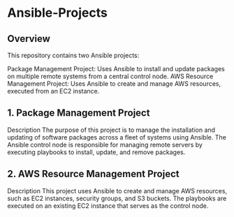 # Ansible-Projects


## Overview
This repository contains two Ansible projects:

Package Management Project: Uses Ansible to install and update packages on multiple remote systems from a central control node.
AWS Resource Management Project: Uses Ansible to create and manage AWS resources, executed from an EC2 instance.


## 1. Package Management Project
Description
The purpose of this project is to manage the installation and updating of software packages across a fleet of systems using Ansible. The Ansible control node is responsible for managing remote servers by executing playbooks to install, update, and remove packages.

## 2. AWS Resource Management Project
Description
This project uses Ansible to create and manage AWS resources, such as EC2 instances, security groups, and S3 buckets. The playbooks are executed on an existing EC2 instance that serves as the control node.
